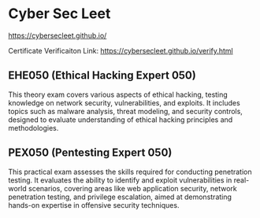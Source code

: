 # Cyber Sec Leet



https://cybersecleet.github.io/

Certificate Verificaiton Link: https://cybersecleet.github.io/verify.html


## EHE050 (Ethical Hacking Expert 050)

This theory exam covers various aspects of ethical hacking, testing knowledge on network security, vulnerabilities, and exploits. It includes topics such as malware analysis, threat modeling, and security controls, designed to evaluate understanding of ethical hacking principles and methodologies.

## PEX050 (Pentesting Expert 050)

This practical exam assesses the skills required for conducting penetration testing. It evaluates the ability to identify and exploit vulnerabilities in real-world scenarios, covering areas like web application security, network penetration testing, and privilege escalation, aimed at demonstrating hands-on expertise in offensive security techniques.



